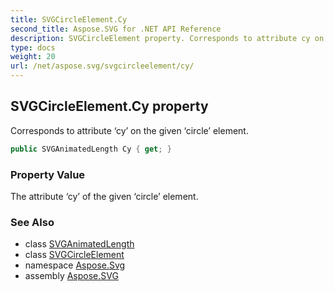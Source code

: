 ```yaml
---
title: SVGCircleElement.Cy
second_title: Aspose.SVG for .NET API Reference
description: SVGCircleElement property. Corresponds to attribute cy on the given circle element
type: docs
weight: 20
url: /net/aspose.svg/svgcircleelement/cy/
---
```

## SVGCircleElement.Cy property

Corresponds to attribute ‘cy’ on the given ‘circle’ element.

```csharp
public SVGAnimatedLength Cy { get; }
```

### Property Value

The attribute ‘cy’ of the given ‘circle’ element.

### See Also

* class [SVGAnimatedLength](../../../aspose.svg.datatypes/svganimatedlength/)
* class [SVGCircleElement](../)
* namespace [Aspose.Svg](../../svgcircleelement/)
* assembly [Aspose.SVG](../../../)
